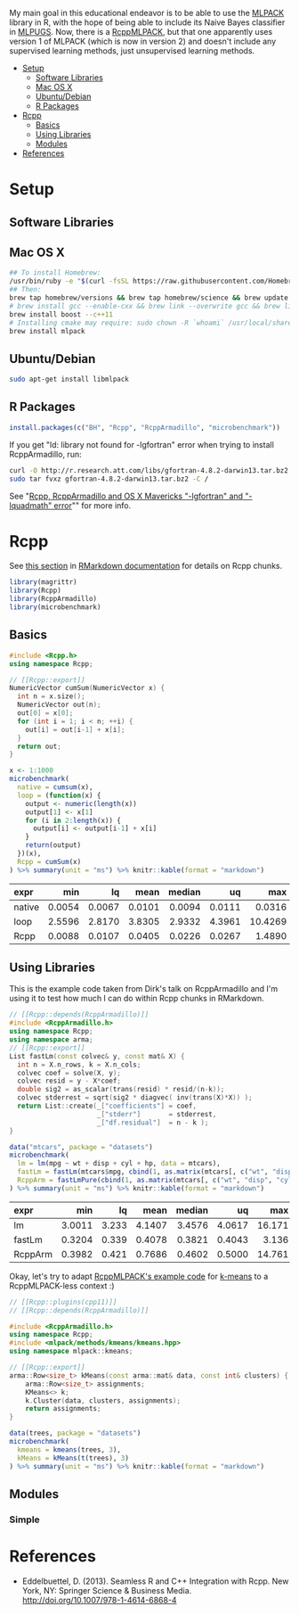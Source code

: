 My main goal in this educational endeavor is to be able to use the [MLPACK](http://www.mlpack.org/) library in R, with the hope of being able to include its Naive Bayes classifier in [MLPUGS](https://cran.r-project.org/package=MLPUGS). Now, there is a [RcppMLPACK](https://cran.r-project.org/package=RcppMLPACK), but that one apparently uses version 1 of MLPACK (which is now in version 2) and doesn't include any supervised learning methods, just unsupervised learning methods.

-   [Setup](#setup)
    -   [Software Libraries](#software-libraries)
    -   [Mac OS X](#mac-os-x)
    -   [Ubuntu/Debian](#ubuntudebian)
    -   [R Packages](#r-packages)
-   [Rcpp](#rcpp)
    -   [Basics](#basics)
    -   [Using Libraries](#using-libraries)
    -   [Modules](#modules)
-   [References](#references)

Setup
=====

Software Libraries
------------------

Mac OS X
--------

``` bash
## To install Homebrew:
/usr/bin/ruby -e "$(curl -fsSL https://raw.githubusercontent.com/Homebrew/install/master/install)"
## Then:
brew tap homebrew/versions && brew tap homebrew/science && brew update
# brew install gcc --enable-cxx && brew link --overwrite gcc && brew link cmake
brew install boost --c++11
# Installing cmake may require: sudo chown -R `whoami` /usr/local/share/man/man7
brew install mlpack
```

Ubuntu/Debian
-------------

``` bash
sudo apt-get install libmlpack
```

R Packages
----------

``` r
install.packages(c("BH", "Rcpp", "RcppArmadillo", "microbenchmark"))
```

If you get "ld: library not found for -lgfortran" error when trying to install RcppArmadillo, run:

``` bash
curl -O http://r.research.att.com/libs/gfortran-4.8.2-darwin13.tar.bz2
sudo tar fvxz gfortran-4.8.2-darwin13.tar.bz2 -C /
```

See "[Rcpp, RcppArmadillo and OS X Mavericks "-lgfortran" and "-lquadmath" error](http://thecoatlessprofessor.com/programming/rcpp-rcpparmadillo-and-os-x-mavericks-lgfortran-and-lquadmath-error/)"" for more info.

Rcpp
====

See [this section](http://rmarkdown.rstudio.com/authoring_knitr_engines.html#rcpp) in [RMarkdown documentation](http://rmarkdown.rstudio.com/) for details on Rcpp chunks.

``` r
library(magrittr)
library(Rcpp)
library(RcppArmadillo)
library(microbenchmark)
```

Basics
------

``` cpp
#include <Rcpp.h>
using namespace Rcpp;

// [[Rcpp::export]]
NumericVector cumSum(NumericVector x) {
  int n = x.size();
  NumericVector out(n);
  out[0] = x[0];
  for (int i = 1; i < n; ++i) {
    out[i] = out[i-1] + x[i];
  }
  return out;
}
```

``` r
x <- 1:1000
microbenchmark(
  native = cumsum(x),
  loop = (function(x) {
    output <- numeric(length(x))
    output[1] <- x[1]
    for (i in 2:length(x)) {
      output[i] <- output[i-1] + x[i]
    }
    return(output)
  })(x),
  Rcpp = cumSum(x)
) %>% summary(unit = "ms") %>% knitr::kable(format = "markdown")
```

| expr   |     min|      lq|    mean|  median|      uq|      max|  neval|
|:-------|-------:|-------:|-------:|-------:|-------:|--------:|------:|
| native |  0.0054|  0.0067|  0.0101|  0.0094|  0.0111|   0.0316|    100|
| loop   |  2.5596|  2.8170|  3.8305|  2.9332|  4.3961|  10.4269|    100|
| Rcpp   |  0.0088|  0.0107|  0.0405|  0.0226|  0.0267|   1.4890|    100|

Using Libraries
---------------

This is the example code taken from Dirk's talk on RcppArmadillo and I'm using it to test how much I can do within Rcpp chunks in RMarkdown.

``` cpp
// [[Rcpp::depends(RcppArmadillo)]]
#include <RcppArmadillo.h>
using namespace Rcpp;
using namespace arma;
// [[Rcpp::export]]
List fastLm(const colvec& y, const mat& X) {
  int n = X.n_rows, k = X.n_cols;
  colvec coef = solve(X, y);
  colvec resid = y - X*coef;
  double sig2 = as_scalar(trans(resid) * resid/(n-k));
  colvec stderrest = sqrt(sig2 * diagvec( inv(trans(X)*X)) );
  return List::create(_["coefficients"] = coef,
                      _["stderr"]       = stderrest,
                      _["df.residual"]  = n - k );
}
```

``` r
data("mtcars", package = "datasets")
microbenchmark(
  lm = lm(mpg ~ wt + disp + cyl + hp, data = mtcars),
  fastLm = fastLm(mtcars$mpg, cbind(1, as.matrix(mtcars[, c("wt", "disp", "cyl", "hp")]))),
  RcppArm = fastLmPure(cbind(1, as.matrix(mtcars[, c("wt", "disp", "cyl", "hp")])), mtcars$mpg)
) %>% summary(unit = "ms") %>% knitr::kable(format = "markdown")
```

| expr    |     min|     lq|    mean|  median|      uq|     max|  neval|
|:--------|-------:|------:|-------:|-------:|-------:|-------:|------:|
| lm      |  3.0011|  3.233|  4.1407|  3.4576|  4.0617|  16.171|    100|
| fastLm  |  0.3204|  0.339|  0.4078|  0.3821|  0.4043|   3.136|    100|
| RcppArm |  0.3982|  0.421|  0.7686|  0.4602|  0.5000|  14.761|    100|

Okay, let's try to adapt [RcppMLPACK's example code](https://github.com/thirdwing/RcppMLPACK/wiki/Example#k-means-example) for [k-means](http://www.mlpack.org/docs/mlpack-2.0.3/doxygen.php?doc=kmtutorial.html#kmeans_kmtut) to a RcppMLPACK-less context :)

``` cpp
// [[Rcpp::plugins(cpp11)]]
// [[Rcpp::depends(RcppArmadillo)]]

#include <RcppArmadillo.h>
using namespace Rcpp;
#include <mlpack/methods/kmeans/kmeans.hpp>
using namespace mlpack::kmeans;

// [[Rcpp::export]]
arma::Row<size_t> kMeans(const arma::mat& data, const int& clusters) {
    arma::Row<size_t> assignments;
    KMeans<> k;
    k.Cluster(data, clusters, assignments); 
    return assignments;
}
```

``` r
data(trees, package = "datasets")
microbenchmark(
  kmeans = kmeans(trees, 3),
  kMeans = kMeans(t(trees), 3)
) %>% summary(unit = "ms") %>% knitr::kable(format = "markdown")
```

Modules
-------

### Simple

References
==========

-   Eddelbuettel, D. (2013). Seamless R and C++ Integration with Rcpp. New York, NY: Springer Science & Business Media. <http://doi.org/10.1007/978-1-4614-6868-4>
